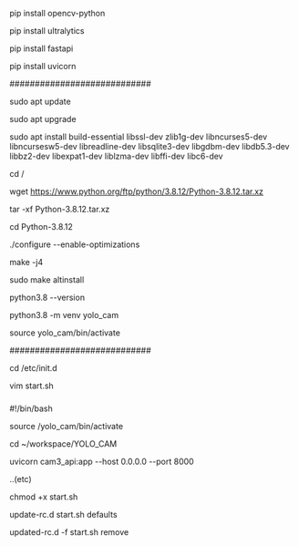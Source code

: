
pip install opencv-python

pip install ultralytics

pip install fastapi

pip install uvicorn



############################

sudo apt update

sudo apt upgrade


sudo apt install build-essential libssl-dev zlib1g-dev libncurses5-dev libncursesw5-dev libreadline-dev libsqlite3-dev libgdbm-dev libdb5.3-dev libbz2-dev libexpat1-dev liblzma-dev libffi-dev libc6-dev


cd /

wget https://www.python.org/ftp/python/3.8.12/Python-3.8.12.tar.xz


tar -xf Python-3.8.12.tar.xz

cd Python-3.8.12


./configure --enable-optimizations

make -j4


sudo make altinstall

python3.8 --version


python3.8 -m venv yolo_cam           

source yolo_cam/bin/activate


############################

cd /etc/init.d

vim start.sh 



###
#!/bin/bash

source /yolo_cam/bin/activate

cd ~/workspace/YOLO_CAM

uvicorn cam3_api:app --host 0.0.0.0 --port 8000


..(etc)


chmod +x start.sh

update-rc.d start.sh defaults

updated-rc.d -f start.sh remove
